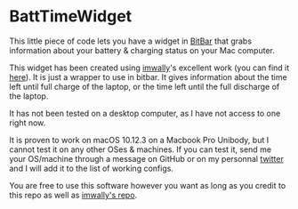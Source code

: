 # BattTimeWidget
This little piece of code lets you have a widget in [BitBar](https://github.com/matryer/bitbar) that grabs information about your battery &amp; charging status on your Mac computer. 

This widget has been created using [imwally](https://github.com/imwally)'s excellent work (you can find it [here](https://github.com/imwally/battstat)). It is just a wrapper to use in bitbar. It gives information about the time left until full charge of the laptop, or the time left until the full discharge of the laptop.

It has not been tested on a desktop computer, as I have not access to one right now.

It is proven to work on macOS 10.12.3 on a Macbook Pro Unibody, but I cannot test it on any other OSes & machines. If you can test it, send me your OS/machine through a message on GitHub or on my personnal [twitter](https://www.twitter.com/tdv_fr) and I will add it to the list of working configs.

You are free to use this software however you want as long as you credit to this repo as well as [imwally's repo](https://www.github.com/imwally/battstat).
